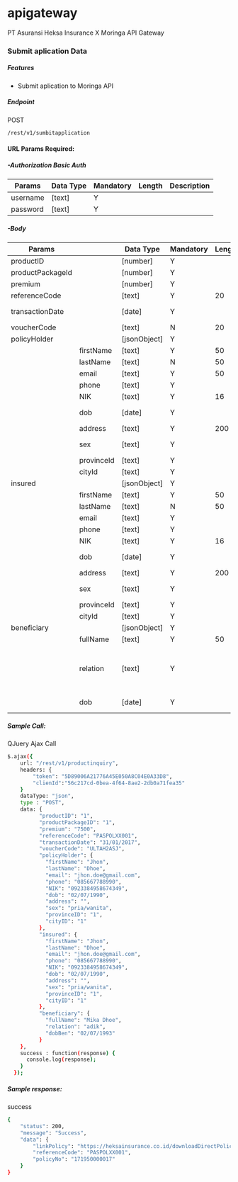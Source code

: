 # apigateway
PT Asuransi Heksa Insurance X Moringa API Gateway 



### Submit aplication Data

##### Features
  - Submit aplication to Moringa API

##### Endpoint
POST
```sh
/rest/v1/sumbitapplication
```
#### URL Params Required:
##### -Authorization Basic Auth
| Params | Data Type | Mandatory | Length | Description |
|--|--|--|--|--|
|username| [text] | Y | | |
|password|[text] | Y | | |

##### -Body
| Params | | Data Type | Mandatory | Length | Description |
|--|--|--|--|--|--|
|productID| | [number] | Y | | |
|productPackageId| |[number] | Y | | |
|premium| |[number]| Y | | |
|referenceCode| |[text] | Y | 20 | |
|transactionDate| |[date] | Y | | format dd/MM/yyyy |
|voucherCode| |[text] | N | 20 | |
|policyHolder| |[jsonObject] | Y | | |
|| firstName |[text] | Y | 50 | |
|| lastName |[text] | N | 50 | |
|| email |[text] | Y | 50 | |
|| phone |[text] | Y | | |
|| NIK |[text] | Y | 16 | |
|| dob |[date] | Y | | format dd/MM/yyyy|
|| address |[text] | Y | 200 | |
|| sex |[text] | Y | | e.x pria, wanita |
|| provinceId |[text] | Y | |  |
|| cityId |[text] | Y | | |
|insured| |[jsonObject] | Y | | |
|| firstName |[text] | Y | 50 | |
|| lastName |[text] | N | 50 | |
|| email |[text] | Y | | 50 |
|| phone |[text] | Y | | |
|| NIK |[text] | Y | 16 | |
|| dob |[date] | Y | | format dd/MM/yyyy|
|| address |[text] | Y | 200 | |
|| sex |[text] | Y | | e.x pria, wanita |
|| provinceId |[text] | Y | |  |
|| cityId |[text] | Y | | |
|beneficiary| |[jsonObject] | Y | | |
|| fullName |[text] | Y | 50 | |
|| relation |[text] | Y | |e.x  istri, suami, anak, ayah, ibu, kakak, adik, orang tua|
|| dob |[date] | Y | | format dd/MM/yyyy|

##### Sample Call:
QJuery Ajax Call 
```sh
$.ajax({
    url: "/rest/v1/productinquiry",
    headers: {
        "token": "5D89006A21776A45E050A8C04E0A33D8",
        "clienId":"56c217cd-0bea-4f64-8ae2-2db0a71fea35"
    }
    dataType: "json",
    type : "POST",
    data: { 
          "productID": "1",
          "productPackageID": "1",
          "premium": "7500",
          "referenceCode": "PASPOLXX001",
          "transactionDate": "31/01/2017",
          "voucherCode": "ULTAH2ASJ",
          "policyHolder": {
            "firstName": "Jhon",
            "lastName": "Dhoe",
            "email": "jhon.doe@gmail.com",
            "phone": "085667788990",
            "NIK": "0923384958674349",
            "dob": "02/07/1990",
            "address": "",
            "sex": "pria/wanita",
            "provinceID": "1",
            "cityID": "1"
          },
          "insured": {
            "firstName": "Jhon",
            "lastName": "Dhoe",
            "email": "jhon.doe@gmail.com",
            "phone": "085667788990",
            "NIK": "0923384958674349",
            "dob": "02/07/1990",
            "address": "",
            "sex": "pria/wanita",
            "provinceID": "1",
            "cityID": "1"
          },
          "beneficiary": {
            "fullName": "Mika Dhoe",
            "relation": "adik",
            "dobBen": "02/07/1993"
          }
    },
    success : function(response) {
      console.log(response);
    }
  });
```

##### Sample response:
success
```sh
{
    "status": 200,
    "message": "Success",
    "data": {
        "linkPolicy": "https://heksainsurance.co.id/downloadDirectPolicy?transIdMerchant=2017122803041&uid=5D89006A21776A45E050A8C04E0A33D8&pid=e3d46ec4-277e-4eaf-addb-04d9c604ba3d",
        "referenceCode": "PASPOLXX001",
        "policyNo": "171950000017"
    }
}
```
